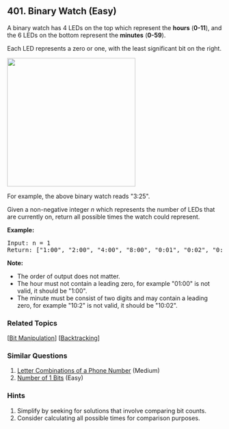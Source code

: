 <!--|This file generated by command(leetcode description); DO NOT EDIT.    |-->
<!--+----------------------------------------------------------------------+-->
<!--|@author    Openset <openset.wang@gmail.com>                           |-->
<!--|@link      https://github.com/openset                                 |-->
<!--|@home      https://github.com/openset/leetcode                        |-->
<!--+----------------------------------------------------------------------+-->

## 401. Binary Watch (Easy)

<p>A binary watch has 4 LEDs on the top which represent the <b>hours</b> (<b>0-11</b>), and the 6 LEDs on the bottom represent the <b>minutes</b> (<b>0-59</b>).</p>
<p>Each LED represents a zero or one, with the least significant bit on the right.</p>
<img src="https://upload.wikimedia.org/wikipedia/commons/8/8b/Binary_clock_samui_moon.jpg" height="300" />
<p>For example, the above binary watch reads "3:25".</p>

<p>Given a non-negative integer <i>n</i> which represents the number of LEDs that are currently on, return all possible times the watch could represent.</p>

<p><b>Example:</b>
<pre>Input: n = 1<br>Return: ["1:00", "2:00", "4:00", "8:00", "0:01", "0:02", "0:04", "0:08", "0:16", "0:32"]</pre>
</p>

<p><b>Note:</b><br />
<ul>
<li>The order of output does not matter.</li>
<li>The hour must not contain a leading zero, for example "01:00" is not valid, it should be "1:00".</li>
<li>The minute must be consist of two digits and may contain a leading zero, for example "10:2" is not valid, it should be "10:02".</li>
</ul>
</p>

### Related Topics
[[Bit Manipulation](https://github.com/openset/leetcode/tree/master/tag/bit-manipulation/README.md)]
[[Backtracking](https://github.com/openset/leetcode/tree/master/tag/backtracking/README.md)]

### Similar Questions
  1. [Letter Combinations of a Phone Number](https://github.com/openset/leetcode/tree/master/problems/letter-combinations-of-a-phone-number) (Medium)
  1. [Number of 1 Bits](https://github.com/openset/leetcode/tree/master/problems/number-of-1-bits) (Easy)

### Hints
  1. Simplify by seeking for solutions that involve comparing bit counts.
  1. Consider calculating all possible times for comparison purposes.
